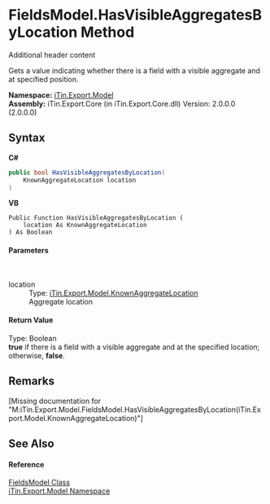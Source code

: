 # FieldsModel.HasVisibleAggregatesByLocation Method 
Additional header content 

Gets a value indicating whether there is a field with a visible aggregate and at specified position.

**Namespace:**&nbsp;<a href="N_iTin_Export_Model">iTin.Export.Model</a><br />**Assembly:**&nbsp;iTin.Export.Core (in iTin.Export.Core.dll) Version: 2.0.0.0 (2.0.0.0)

## Syntax

**C#**<br />
``` C#
public bool HasVisibleAggregatesByLocation(
	KnownAggregateLocation location
)
```

**VB**<br />
``` VB
Public Function HasVisibleAggregatesByLocation ( 
	location As KnownAggregateLocation
) As Boolean
```


#### Parameters
&nbsp;<dl><dt>location</dt><dd>Type: <a href="T_iTin_Export_Model_KnownAggregateLocation">iTin.Export.Model.KnownAggregateLocation</a><br />Aggregate location</dd></dl>

#### Return Value
Type: Boolean<br /><strong>true</strong> if there is a field with a visible aggregate and at the specified location; otherwise, <strong>false</strong>.

## Remarks
\[Missing <remarks> documentation for "M:iTin.Export.Model.FieldsModel.HasVisibleAggregatesByLocation(iTin.Export.Model.KnownAggregateLocation)"\]

## See Also


#### Reference
<a href="T_iTin_Export_Model_FieldsModel">FieldsModel Class</a><br /><a href="N_iTin_Export_Model">iTin.Export.Model Namespace</a><br />